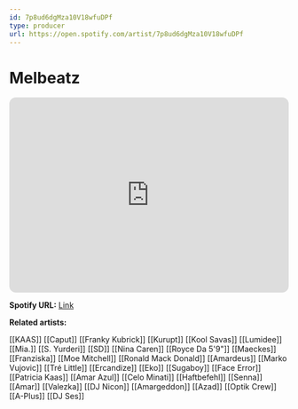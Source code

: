 ```yaml
---
id: 7p8ud6dgMza10V18wfuDPf
type: producer
url: https://open.spotify.com/artist/7p8ud6dgMza10V18wfuDPf
---
```

# Melbeatz

<iframe style="border-radius:12px" src="https://open.spotify.com/embed/artist/7p8ud6dgMza10V18wfuDPf" width="100%" height="352" frameBorder="0" allowfullscreen="" allow="autoplay; clipboard-write; encrypted-media; fullscreen; picture-in-picture" loading="lazy"></iframe>

**Spotify URL:** [Link](https://open.spotify.com/artist/7p8ud6dgMza10V18wfuDPf)

**Related artists:**

[[KAAS]]
[[Caput]]
[[Franky Kubrick]]
[[Kurupt]]
[[Kool Savas]]
[[Lumidee]]
[[Mia.]]
[[S. Yurderi]]
[[SD]]
[[Nina Caren]]
[[Royce Da 5'9"]]
[[Maeckes]]
[[Franziska]]
[[Moe Mitchell]]
[[Ronald Mack Donald]]
[[Amardeus]]
[[Marko Vujovic]]
[[Tré Little]]
[[Ercandize]]
[[Eko]]
[[Sugaboy]]
[[Face Error]]
[[Patricia Kaas]]
[[Amar Azul]]
[[Celo Minati]]
[[Haftbefehl]]
[[Senna]]
[[Amar]]
[[Valezka]]
[[DJ Nicon]]
[[Amargeddon]]
[[Azad]]
[[Optik Crew]]
[[A-Plus]]
[[DJ Ses]]
